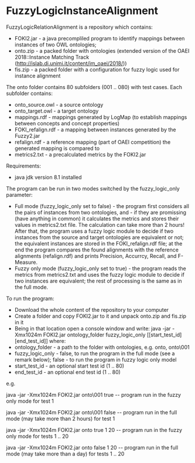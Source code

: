 # FuzzyLogicInstanceAlignment

FuzzyLogicRelationAlignment is a repository which contains:
- FOKI2.jar - a java precompliled program to identify mappings between instances of two OWL ontologies;
- onto.zip - a packed folder with ontologies (extended version of the OAEI 2018::Instance Matching Track (http://islab.di.unimi.it/content/im_oaei/2018/))
- fis.zip - a packed folder with a configuration for fuzzy logic used for instance alignment

The onto folder contains 80 subfolders (001 .. 080) with test cases.
Each subfolder contains:
- onto_source.owl - a source ontology
- onto_target.owl - a target ontology
- mappings.rdf - mappings generated by LogMap (to establish mappings between concepts and concept properties)
- FOKI_refalign.rdf - a mapping between instances generated by the Fuzzy2.jar 
- refalign.rdf - a reference mapping (part of OAEI competition) the generated mapping is compared to
- metrics2.txt - a precalculated metrics by the FOKI2.jar

Requirements:
- java jdk version 8.1 installed

The program can be run in two modes switched by the fuzzy_logic_only parameter:
- Full mode (fuzzy_logic_only set to false) - the program first considers all the pairs of instances from two ontologies, and - if they are promissing (have anything in common) it calculates the metrics and stores their values in metrics2.txt file. The calculation can take more than 2 hours! After that, the program uses a fuzzy logic module to decide if two instances from the source and target ontologies are equivalent or not; the equivalent instances are stored in the FOKI_refalign.rdf file; at the end the program compares the found alignments with the reference alignments (refalign.rdf) and prints Precision, Accurrcy, Recall, and F-Measure. 
 - Fuzzy only mode (fuzzy_logic_only set to true) - the program reads the metrics from metrics2.txt and uses the fuzzy logic module to decide if two instances are equivalent; the rest of processing is the same as in the full mode.

To run the program:
- Download the whole content of the repository to your computer
- Create a folder and copy FOKI2.jar to it and unpack onto.zip and fis.zip in it
- Being in that location open a console window and write:
java -jar -Xmx1024m FOKI2.jar ontology_folder fuzzy_logic_only [[start_test_id] [end_test_id]]
where:
- ontology_folder - a path to the folder with ontologies, e.g. onto, onto\001
- fuzzy_logic_only - false, to run the program in the full mode (see a remark below); false - to run the program in fuzzy logic only model
- start_test_id - an optional start test id (1 .. 80)
- end_test_id - an optional end test id (1 .. 80)

e.g.

java -jar -Xmx1024m FOKI2.jar onto\001 true    -- program run in the fuzzy only mode for test 1

java -jar -Xmx1024m FOKI2.jar onto\001 false   -- program run in the full mode (may take more than 2 hours) for test 1

java -jar -Xmx1024m FOKI2.jar onto true 1 20   -- program run in the fuzzy only mode for tests 1 .. 20

java -jar -Xmx1024m FOKI2.jar onto false 1 20  -- program run in the full mode (may take more than a day) for tests 1 .. 20
